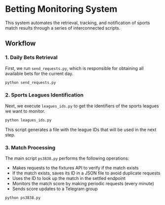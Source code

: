# Betting Monitoring System

This system automates the retrieval, tracking, and notification of sports match results through a series of interconnected scripts.

## Workflow

### 1. Daily Bets Retrieval
First, we run `send_requests.py`, which is responsible for obtaining all available bets for the current day.

```bash
python send_requests.py
```

### 2. Sports Leagues Identification
Next, we execute `leagues_ids.py` to get the identifiers of the sports leagues we want to monitor.

```bash
python leagues_ids.py
```

This script generates a file with the league IDs that will be used in the next step.

### 3. Match Processing
The main script `ps3838.py` performs the following operations:

- Makes requests to the fixtures API to verify if the match exists
- If the match exists, saves its ID in a JSON file to avoid duplicate requests
- Uses the ID to look up the match in the settled endpoint
- Monitors the match score by making periodic requests (every minute)
- Sends score updates to a Telegram group

```bash
python ps3838.py
```
